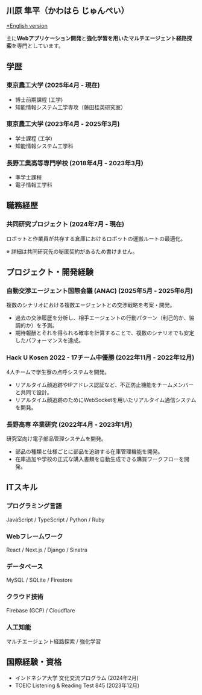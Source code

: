 ## 川原 隼平（かわはら じゅんぺい）

[*English version](english.md)

主に**Webアプリケーション開発**と**強化学習を用いたマルチエージェント経路探索**を専門としています。

## 学歴

### 東京農工大学 (2025年4月 - 現在)
- 博士前期課程 (工学)
- 知能情報システム工学専攻（藤田桂英研究室）

### 東京農工大学 (2023年4月 - 2025年3月)
- 学士課程 (工学)
- 知能情報システム工学科

### 長野工業高等専門学校 (2018年4月 - 2023年3月)
- 準学士課程
- 電子情報工学科

## 職務経歴

### 共同研究プロジェクト (2024年7月 - 現在)
ロボットと作業員が共存する倉庫におけるロボットの運搬ルートの最適化。

※ 詳細は共同研究先の秘匿契約があるため書けません。

## プロジェクト・開発経験

### 自動交渉エージェント国際会議 (ANAC) (2025年5月 - 2025年6月)
複数のシナリオにおける複数エージェントとの交渉戦略を考案・開発。
- 過去の交渉履歴を分析し、相手エージェントの行動パターン（利己的か、協調的か）を予測。
- 期待報酬とそれを得られる確率を計算することで、複数のシナリオでも安定したパフォーマンスを達成。

### Hack U Kosen 2022 - 17チーム中優勝 (2022年11月 - 2022年12月)
4人チームで学生寮の点呼システムを開発。
- リアルタイム顔追跡やIPアドレス認証など、不正防止機能をチームメンバーと共同で設計。
- リアルタイム顔追跡のためにWebSocketを用いたリアルタイム通信システムを開発。

### 長野高専 卒業研究 (2022年4月 - 2023年1月)
研究室向け電子部品管理システムを開発。
- 部品の種類と仕様ごとに部品を追跡する在庫管理機能を開発。
- 在庫追加や学校の正式な購入書類を自動生成できる購買ワークフローを開発。

## ITスキル

### プログラミング言語
JavaScript / TypeScript / Python / Ruby
### Webフレームワーク
React / Next.js / Django / Sinatra
### データベース
MySQL / SQLite / Firestore
### クラウド技術
Firebase (GCP) / Cloudflare
### 人工知能
マルチエージェント経路探索 / 強化学習

## 国際経験・資格

- インドネシア大学 文化交流プログラム (2024年2月)
- TOEIC Listening & Reading Test 845 (2023年12月)